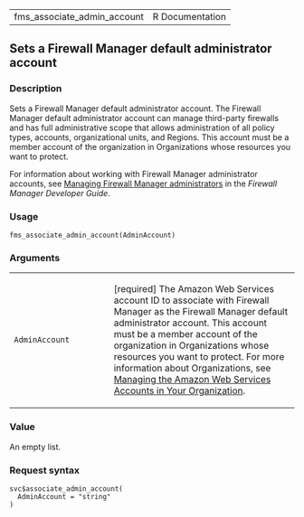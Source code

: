 <table style="width: 100%;">
<tbody>
<tr class="odd">
<td>fms_associate_admin_account</td>
<td style="text-align: right;">R Documentation</td>
</tr>
</tbody>
</table>

## Sets a Firewall Manager default administrator account

### Description

Sets a Firewall Manager default administrator account. The Firewall
Manager default administrator account can manage third-party firewalls
and has full administrative scope that allows administration of all
policy types, accounts, organizational units, and Regions. This account
must be a member account of the organization in Organizations whose
resources you want to protect.

For information about working with Firewall Manager administrator
accounts, see [Managing Firewall Manager
administrators](https://docs.aws.amazon.com/organizations/latest/userguide/)
in the *Firewall Manager Developer Guide*.

### Usage

    fms_associate_admin_account(AdminAccount)

### Arguments

<table>
<colgroup>
<col style="width: 35%" />
<col style="width: 65%" />
</colgroup>
<tbody>
<tr class="odd">
<td><code
id="fms_associate_admin_account_:_AdminAccount">AdminAccount</code></td>
<td><p>[required] The Amazon Web Services account ID to associate with
Firewall Manager as the Firewall Manager default administrator account.
This account must be a member account of the organization in
Organizations whose resources you want to protect. For more information
about Organizations, see <a
href="https://docs.aws.amazon.com/organizations/latest/userguide/orgs_manage_accounts.html">Managing
the Amazon Web Services Accounts in Your Organization</a>.</p></td>
</tr>
</tbody>
</table>

### Value

An empty list.

### Request syntax

    svc$associate_admin_account(
      AdminAccount = "string"
    )
